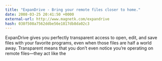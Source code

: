 ```yaml
---
title: "ExpanDrive - Bring your remote files closer to home."
date: 2008-03-25 20:41:50 +0000
external-url: http://www.magnetk.com/expandrive
hash: 038f508a7562ddbe56e1817db8da02c3
---
```


ExpanDrive gives you perfectly transparent access to open, edit, and save files with your favorite programs, even when those files are half a world away. Transparent means that you don’t even notice you’re operating on remote files—they act like the
